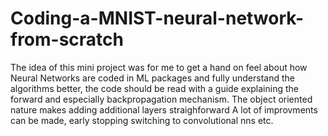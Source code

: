 # Coding-a-MNIST-neural-network-from-scratch
The idea of this mini project was for me to get a hand on feel about how Neural Networks are coded in ML packages and fully understand the algorithms better, the code should be read with a guide explaining the forward and especially backpropagation mechanism. 
The object oriented nature makes adding additional layers straighforward
A lot of improvments can be made, early stopping switching to convolutional nns etc.
